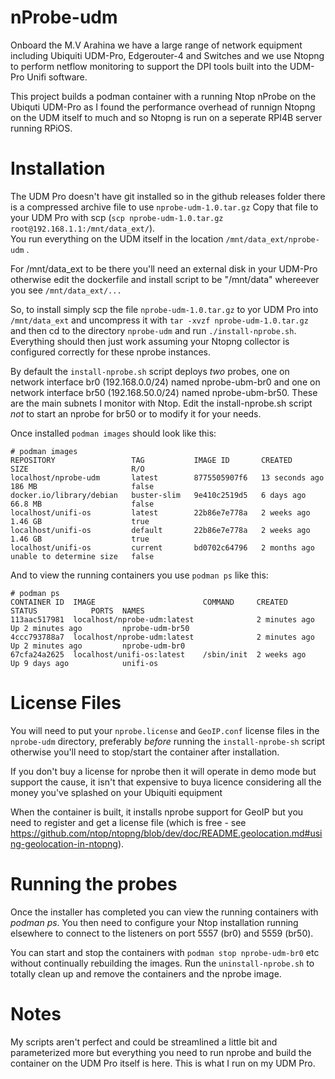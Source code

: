 # nProbe-udm

Onboard the M.V Arahina we have a large range of network equipment including Ubiquiti UDM-Pro, Edgerouter-4 and Switches and we use Ntopng to perform netflow monitoring to support the DPI tools built into the UDM-Pro Unifi software. 

This project builds a podman container with a running Ntop nProbe on the Ubiquti UDM-Pro as I found the performance overhead of runnign Ntopng on the UDM itself to much and so Ntopng is run on a seperate RPI4B server running RPiOS.  

# Installation
The UDM Pro doesn't have git installed so in the github releases folder there is a compressed archive file to use ```nprobe-udm-1.0.tar.gz```
Copy that file to your UDM Pro with scp (```scp nprobe-udm-1.0.tar.gz root@192.168.1.1:/mnt/data_ext/```).  
You run everything on the UDM itself in the location ```/mnt/data_ext/nprobe-udm``` . 

For /mnt/data_ext to be there you'll need an external disk in your UDM-Pro otherwise edit the dockerfile and install script to be "/mnt/data" whereever you see ```/mnt/data_ext/...```  

So, to install simply scp the file ```nprobe-udm-1.0.tar.gz``` to yor UDM Pro into ```/mnt/data_ext``` and uncompress it with ```tar -xvzf nprobe-udm-1.0.tar.gz``` and then cd to the directory ```nprobe-udm``` and run ```./install-nprobe.sh```.  Everything should then just work assuming your Ntopng collector is configured correctly for these nprobe instances.

By default the ```install-nprobe.sh``` script deploys *two* probes, one on network interface br0 (192.168.0.0/24) named nprobe-ubm-br0 and one on network interface br50 (192.168.50.0/24) named nprobe-ubm-br50.  These are the main subnets I monitor with Ntop.  Edit the install-nprobe.sh script *not* to start an nprobe for br50 or to modify it for your needs.

Once installed ```podman images``` should look like this:

```
# podman images
REPOSITORY                 TAG           IMAGE ID       CREATED          SIZE                       R/O
localhost/nprobe-udm       latest        8775505907f6   13 seconds ago   186 MB                     false
docker.io/library/debian   buster-slim   9e410c2519d5   6 days ago       66.8 MB                    false
localhost/unifi-os         latest        22b86e7e778a   2 weeks ago      1.46 GB                    true
localhost/unifi-os         default       22b86e7e778a   2 weeks ago      1.46 GB                    true
localhost/unifi-os         current       bd0702c64796   2 months ago     unable to determine size   false
```
And  to view the running containers you use ```podman ps``` like this:
```
# podman ps
CONTAINER ID  IMAGE                        COMMAND     CREATED        STATUS            PORTS  NAMES
113aac517981  localhost/nprobe-udm:latest              2 minutes ago  Up 2 minutes ago         nprobe-udm-br50
4ccc793788a7  localhost/nprobe-udm:latest              2 minutes ago  Up 2 minutes ago         nprobe-udm-br0
67cfa24a2625  localhost/unifi-os:latest    /sbin/init  2 weeks ago    Up 9 days ago            unifi-os
```
# License Files
You will need to put your ```nprobe.license``` and ```GeoIP.conf``` license files in the ```nprobe-udm``` directory, preferably *before* running the ```install-nprobe-sh``` script otherwise you'll need to stop/start the container after installation.  

If you don't buy a license for nprobe then it will operate in demo mode but support the cause, it isn't that expensive to buya licence considering all the money you've splashed on your Ubiquiti equipment

When the container is built, it installs nprobe support for GeoIP but you need to register and get a license file (which is free - see https://github.com/ntop/ntopng/blob/dev/doc/README.geolocation.md#using-geolocation-in-ntopng).  

# Running the probes
Once the installer has completed you can view the running containers with *podman ps*.  You then need to configure your Ntop installation running elsewhere to connect to the listeners on port 5557 (br0) and 5559 (br50). 

You can start and stop the containers with ```podman stop nprobe-udm-br0``` etc without continually rebuilding the images.  Run the ```uninstall-nprobe.sh``` to totally clean up and remove the containers and the nprobe image.

# Notes
My scripts aren't perfect and could be streamlined a little bit and parameterized more but everything you need to run nprobe and build the container on the UDM Pro itself is here.  This is what I run on my UDM Pro. 
